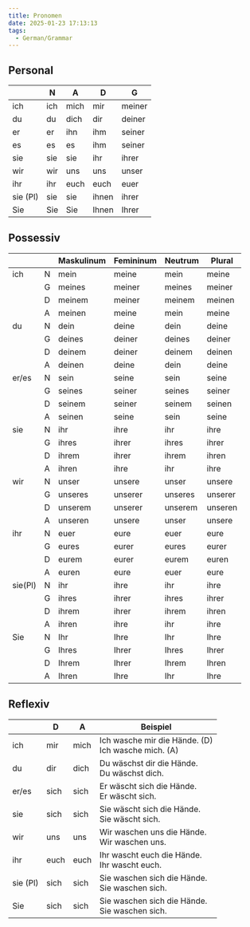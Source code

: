 ```yaml
---
title: Pronomen
date: 2025-01-23 17:13:13
tags:
  - German/Grammar
---
```


## Personal

|          | N   | A    | D     | G      |
| -------- | --- | ---- | ----- | ------ |
| ich      | ich | mich | mir   | meiner |
| du       | du  | dich | dir   | deiner |
| er       | er  | ihn  | ihm   | seiner |
| es       | es  | es   | ihm   | seiner |
| sie      | sie | sie  | ihr   | ihrer  |
| wir      | wir | uns  | uns   | unser  |
| ihr      | ihr | euch | euch  | euer   |
| sie (Pl) | sie | sie  | ihnen | ihrer  |
| Sie      | Sie | Sie  | Ihnen | Ihrer  |

## Possessiv

|         |     | Maskulinum | Femininum | Neutrum | Plural  |
| ------- | --- | ---------- | --------- | ------- | ------- |
| ich     | N   | mein       | meine     | mein    | meine   |
|         | G   | meines     | meiner    | meines  | meiner  |
|         | D   | meinem     | meiner    | meinem  | meinen  |
|         | A   | meinen     | meine     | mein    | meine   |
| du      | N   | dein       | deine     | dein    | deine   |
|         | G   | deines     | deiner    | deines  | deiner  |
|         | D   | deinem     | deiner    | deinem  | deinen  |
|         | A   | deinen     | deine     | dein    | deine   |
| er/es   | N   | sein       | seine     | sein    | seine   |
|         | G   | seines     | seiner    | seines  | seiner  |
|         | D   | seinem     | seiner    | seinem  | seinen  |
|         | A   | seinen     | seine     | sein    | seine   |
| sie     | N   | ihr        | ihre      | ihr     | ihre    |
|         | G   | ihres      | ihrer     | ihres   | ihrer   |
|         | D   | ihrem      | ihrer     | ihrem   | ihren   |
|         | A   | ihren      | ihre      | ihr     | ihre    |
| wir     | N   | unser      | unsere    | unser   | unsere  |
|         | G   | unseres    | unserer   | unseres | unserer |
|         | D   | unserem    | unserer   | unserem | unseren |
|         | A   | unseren    | unsere    | unser   | unsere  |
| ihr     | N   | euer       | eure      | euer    | eure    |
|         | G   | eures      | eurer     | eures   | eurer   |
|         | D   | eurem      | eurer     | eurem   | euren   |
|         | A   | euren      | eure      | euer    | eure    |
| sie(Pl) | N   | ihr        | ihre      | ihr     | ihre    |
|         | G   | ihres      | ihrer     | ihres   | ihrer   |
|         | D   | ihrem      | ihrer     | ihrem   | ihren   |
|         | A   | ihren      | ihre      | ihr     | ihre    |
| Sie     | N   | Ihr        | Ihre      | Ihr     | Ihre    |
|         | G   | Ihres      | Ihrer     | Ihres   | Ihrer   |
|         | D   | Ihrem      | Ihrer     | Ihrem   | Ihren   |
|         | A   | Ihren      | Ihre      | Ihr     | Ihre    |

## Reflexiv

|          | D    | A    | Beispiel                                               |
| -------- | ---- | ---- | ------------------------------------------------------ |
| ich      | mir  | mich | Ich wasche mir die Hände. (D)<br/>Ich wasche mich. (A) |
| du       | dir  | dich | Du wäschst dir die Hände.<br/>Du wäschst dich.         |
| er/es    | sich | sich | Er wäscht sich die Hände.<br/>Er wäscht sich.          |
| sie      | sich | sich | Sie wäscht sich die Hände.<br/>Sie wäscht sich.        |
| wir      | uns  | uns  | Wir waschen uns die Hände.<br/>Wir waschen uns.        |
| ihr      | euch | euch | Ihr wascht euch die Hände.<br/>Ihr wascht euch.        |
| sie (Pl) | sich | sich | Sie waschen sich die Hände.<br/>Sie waschen sich.      |
| Sie      | sich | sich | Sie waschen sich die Hände.<br/>Sie waschen sich.      |
